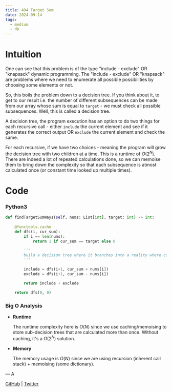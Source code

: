 ```yaml
---
title: 494 Target Sum
date: 2024-09-14
tags:
  - medium
  - dp
---
```


# Intuition

One can see that this problem is of the type "include - exclude" OR "knapsack" dynamic programming. The "include - exclude" OR "knapsack" are problems where we need to enumerate all possible possibilities by choosing some elements or not.


So, this boils the problem down to a decision tree. If you think about it, to get to our result i.e. the number of different subsequences can be made from our array whose sum is equal to `target` - we must check all possible subsequences. Well, this is called a decision tree. 


A decision tree, the program execution has an option to do two things for each recursive call - either `include` the current element and see if it generates the correct output OR `exclude` the current element and check the same.


For each recursive, if we have two choices - meaning the program will grow the decision tree with two children at a time. This is a runtime of $O(2^N)$. There are indeed a lot of repeated calculations done, so we can memoise them to bring down the complexity so that each subsequence is atmost calculated once (or constant time looked up multiple times).

# Code

### Python3

```python
def findTargetSumWays(self, nums: List[int], target: int) -> int:
    
    @functools.cache
    def dfs(i, cur_sum):
        if i == len(nums):
            return 1 if cur_sum == target else 0

        '''
        build a decision tree where it branches into a reality where current element is excluded or included
        '''

        include = dfs(i+1, cur_sum + nums[i])
        exclude = dfs(i+1, cur_sum - nums[i])

        return include + exclude

    return dfs(0, 0)
```

### Big O Analysis

- **Runtime**

  The runtime complexity here is $O(N)$ since we use caching/memoising to store sub-decision trees that are calculated more than once. Without caching, it's a $O(2^N)$ solution.

- **Memory**

  The memory usage is $O(N)$ since we are using recursion (inherent call stack) + memoising (some dictionary).

— A

[GitHub](https://github.com/AtharvaKamble) | [Twitter](https://twitter.com/AtharvaKamble07)

